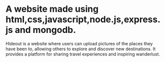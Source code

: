 # A website made using html,css,javascript,node.js,express.js and mongodb.
Hideout is a website where users can upload pictures of the places they have been to, allowing others to explore and discover new destinations. 
It provides a platform for sharing travel experiences and inspiring wanderlust.
